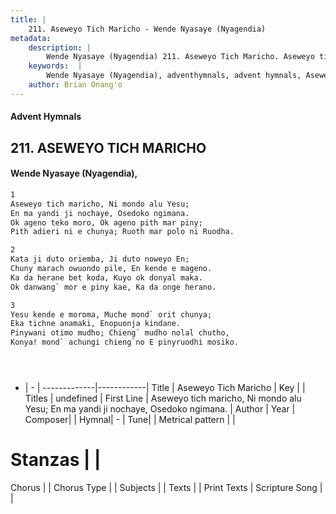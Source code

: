 ```yaml
---
title: |
    211. Aseweyo Tich Maricho - Wende Nyasaye (Nyagendia)
metadata:
    description: |
        Wende Nyasaye (Nyagendia) 211. Aseweyo Tich Maricho. Aseweyo tich maricho, Ni mondo alu Yesu; En ma yandi ji nochaye, Osedoko ngimana. Ok ageno teko moro, Ok ageno pith mar piny; Pith adieri ni e chunya; Ruoth mar polo ni Ruodha.  
    keywords:  |
        Wende Nyasaye (Nyagendia), adventhymnals, advent hymnals, Aseweyo Tich Maricho, Aseweyo tich maricho, Ni mondo alu Yesu; En ma yandi ji nochaye, Osedoko ngimana.. 
    author: Brian Onang'o
---
```


#### Advent Hymnals
## 211. ASEWEYO TICH MARICHO
####  Wende Nyasaye (Nyagendia),

```txt
1
Aseweyo tich maricho, Ni mondo alu Yesu;
En ma yandi ji nochaye, Osedoko ngimana.
Ok ageno teko moro, Ok ageno pith mar piny;
Pith adieri ni e chunya; Ruoth mar polo ni Ruodha.

2
Kata ji duto oriemba, Ji duto noweyo En;
Chuny marach owuondo pile, En kende e mageno.
Ka da herane bet koda, Kuyo ok donyal maka.
Ok danwang` mor e piny kae, Ka da onge herano.

3
Yesu kende e moroma, Muche mond` orit chunya;
Eka tichne anamaki, Enopuonja kindane.
Pinywani otimo mudho; Chieng` mudho nolal chutho,
Konya! mond` achungi chieng`no E pinyruodhi mosiko.





```

- |   -  |
-------------|------------|
Title | Aseweyo Tich Maricho |
Key |  |
Titles | undefined |
First Line | Aseweyo tich maricho, Ni mondo alu Yesu; En ma yandi ji nochaye, Osedoko ngimana. |
Author | 
Year | 
Composer| |
Hymnal|  - |
Tune|  |
Metrical pattern | |
# Stanzas |  |
Chorus |  |
Chorus Type |  |
Subjects | |
Texts |  |
Print Texts | 
Scripture Song |  |
    

